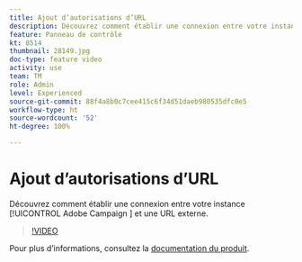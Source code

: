 ```yaml
---
title: Ajout d’autorisations d’URL
description: Découvrez comment établir une connexion entre votre instance Adobe Campaign et une URL externe.
feature: Panneau de contrôle
kt: 8514
thumbnail: 28149.jpg
doc-type: feature video
activity: use
team: TM
role: Admin
level: Experienced
source-git-commit: 88f4a8b0c7cee415c6f34d51daeb980535dfc0e5
workflow-type: ht
source-wordcount: '52'
ht-degree: 100%

---
```


# Ajout d’autorisations d’URL

Découvrez comment établir une connexion entre votre instance [!UICONTROL Adobe Campaign ] et une URL externe.

>[!VIDEO](https://video.tv.adobe.com/v/28149?quality=12)

Pour plus d’informations, consultez la [documentation du produit](https://experienceleague.adobe.com/docs/control-panel/using/instances-settings/url-permissions.html?lang=fr).
